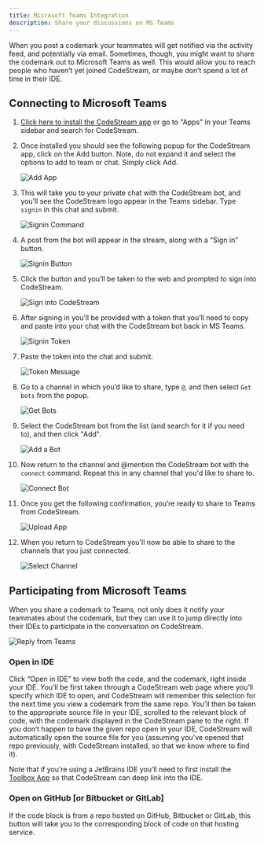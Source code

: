 ```yaml
---
title: Microsoft Teams Integration
description: Share your discussions on MS Teams
---
```


When you post a codemark your teammates will get notified via the activity feed,
and potentially via email. Sometimes, though, you might want to share the
codemark out to Microsoft Teams as well. This would allow you to reach people
who haven’t yet joined CodeStream, or maybe don’t spend a lot of time in their
IDE. 

## Connecting to Microsoft Teams

1. [Click here to install the CodeStream
   app](https://teams.microsoft.com/l/app/7cf49ab7-8b65-4407-b494-f02b525eef2b?source=store-copy-link)
   or go to "Apps" in your Teams sidebar and search for CodeStream.

1. Once installed you should see the following popup for the CodeStream app,
   click on the Add button. Note, do not expand it and select the options to add
   to team or chat. Simply click Add.

	![Add App](https://raw.githubusercontent.com/TeamCodeStream/CodeStream/master/images/MSTCSAppPage.png)

1. This will take you to your private chat with the CodeStream bot, and you’ll
   see the CodeStream logo appear in the Teams sidebar. Type `signin` in this
   chat and submit.

	![Signin Command](https://raw.githubusercontent.com/TeamCodeStream/CodeStream/master/images/MSTSigninMsg.png)

1. A post from the bot will appear in the stream, along with a “Sign in” button.

	![Signin Button](https://raw.githubusercontent.com/TeamCodeStream/CodeStream/master/images/MSTSigninButton.png)

1. Click the button and you’ll be taken to the web and prompted to sign into
   CodeStream. 

	![Sign into CodeStream](https://raw.githubusercontent.com/TeamCodeStream/CodeStream/master/images/MSTCSSigninPage.png)

1. After signing in you’ll be provided with a token that you’ll need to copy and
   paste into your chat with the CodeStream bot back in MS Teams. 

	![Signin Token](https://raw.githubusercontent.com/TeamCodeStream/CodeStream/master/images/MSTSigninToken.png)

1. Paste the token into the chat and submit.

	![Token Message](https://raw.githubusercontent.com/TeamCodeStream/CodeStream/master/images/MSTTokenMsg.png)

1. Go to a channel in which you’d like to share, type `@`, and then select `Get
   bots` from the popup. 

	![Get Bots](https://raw.githubusercontent.com/TeamCodeStream/CodeStream/master/images/MSTGetBots.png)

1. Select the CodeStream bot from the list (and search for it if you need to),
   and then click "Add".

	![Add a Bot](https://raw.githubusercontent.com/TeamCodeStream/CodeStream/master/images/MSTAddABot.png)

1. Now return to the channel and @mention the CodeStream bot with the `connect`
   command. Repeat this in any channel that you'd like to share to.

	![Connect Bot](https://raw.githubusercontent.com/TeamCodeStream/CodeStream/master/images/MSTConnectBot1.png)

1. Once you get the following confirmation, you’re ready to share to Teams from
   CodeStream.

	![Upload App](https://raw.githubusercontent.com/TeamCodeStream/CodeStream/master/images/MSTConnected1.png)

1. When you return to CodeStream you'll now be able to share to the channels
   that you just connected.

	![Select Channel](https://raw.githubusercontent.com/TeamCodeStream/CodeStream/master/images/MSTSelectChannel.png)

## Participating from Microsoft Teams

When you share a codemark to Teams, not only does it notify your teammates about
the codemark, but they can use it to jump directly into their IDEs to
participate in the conversation on CodeStream.

![Reply from Teams](https://raw.githubusercontent.com/TeamCodeStream/CodeStream/master/images/ShareOnMST1.png)

### Open in IDE

Click “Open in IDE” to view both the code, and the codemark, right inside your
IDE. You’ll be first taken through a CodeStream web page where you’ll specify
which IDE to open, and CodeStream will remember this selection for the next time
you view a codemark from the same repo. You’ll then be taken to the appropriate
source file in your IDE, scrolled to the relevant block of code, with the
codemark displayed in the CodeStream pane to the right. If you don’t happen to
have the given repo open in your IDE, CodeStream will automatically open the
source file for you (assuming you’ve opened that repo previously, with
CodeStream installed, so that we know where to find it).

Note that if you’re using a JetBrains IDE you’ll need to first install the
[Toolbox App](https://www.jetbrains.com/toolbox-app/) so that CodeStream can
deep link into the IDE.

### Open on GitHub [or Bitbucket or GitLab]

If the code block is from a repo hosted on GitHub, Bitbucket or GitLab, this
button will take you to the corresponding block of code on that hosting service.
